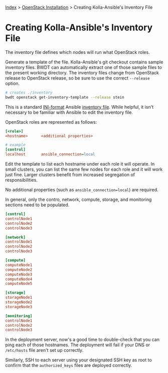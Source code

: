 [Index](/)
\> [OpenStack Installation](/openstack-install.html)
\> Creating Kolla-Ansible's Inventory File

# Creating Kolla-Ansible's Inventory File

The inventory file defines which nodes will run what OpenStack roles.

Generate a template of the file. Kolla-Ansible's git checkout contains sample
inventory files. BWDT can automatically extract one of those sample files
to the present working directory. The inventory files change from OpenStack
release to OpenStack release, so be sure to use the correct `--release` option.


```bash
# creates ./inventory
bwdt openstack get-inventory-template --release stein
```

This is a standard [INI-format](https://en.wikipedia.org/wiki/INI_file) Ansible
[inventory file](https://docs.ansible.com/ansible/2.3/intro_inventory.html).
While helpful, it isn't necessary to be familiar with Ansible to edit the
 inventory file.

OpenStack roles are represented as follows:

```ini
[<role>]
<hostname>      <additional properties>

# example
[control]
localhost       ansible_connection=local
```


Edit the template to list each hostname under each role it will operate.
In small clusters, you can list the same few nodes for each role and it will
work just fine. Larger clusters benefit from increased segregation of
responsibilities.

No additional properties (such as `ansible_connection=local`) are required.

In general, only the contro, network, compute, storage, and monitoring sections
need to be populated.

```ini
[control]
controlNode1
controlNode2
controlNode3

[network]
controlNode1
controlNode2
controlNode3

[compute]
computeNode1
computeNode2
computeNode3
computeNode4
computeNode5

[storage]
storageNode1
storageNode2
storageNode3

[monitoring]
controlNode1
controlNode2
controlNode3
```

In the deployment server, now's a good time to double-check that you can
ping each of those hostnames. The deployment will fail if your DNS or
`/etc/hosts` file aren't set up correctly.

Similarly, SSH to each server using your designated SSH key as root to
confirm that the `authorized_keys` files are deployed correctly.
